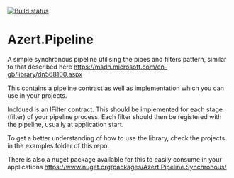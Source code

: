 [![Build status](https://ci.appveyor.com/api/projects/status/e8c6b6ux250c962n?retina=true)](https://ci.appveyor.com/project/Marknumskull/azert-httpclient)
# Azert.Pipeline

A simple synchronous pipeline utilising the pipes and filters pattern, similar to that described here https://msdn.microsoft.com/en-gb/library/dn568100.aspx

This contains a pipeline contract as well as implementation which you can use in your projects.

Incldued is an IFilter contract. This should be implemented for each stage (filter) of your pipeline process. Each filter should then be registered with the pipeline, usually at application start.

To get a better understanding of how to use the library, check the projects in the examples folder of this repo.

There is also a nuget package available for this to easily consume in your applications https://www.nuget.org/packages/Azert.Pipeline.Synchronous/
